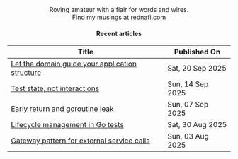 <div align="center">
Roving amateur with a flair for words and wires. <br>
Find my musings at <a href="https://rednafi.com/" rel="me">rednafi.com</a>
</div><div align="center">

#### Recent articles

| Title | Published On |
| ----- | ------------ |
| [Let the domain guide your application structure](http://rednafi.com/go/app_structure/) | Sat, 20 Sep 2025 |
| [Test state, not interactions](http://rednafi.com/go/test_state_not_interactions/) | Sun, 14 Sep 2025 |
| [Early return and goroutine leak](http://rednafi.com/go/early_return_and_goroutine_leak/) | Sun, 07 Sep 2025 |
| [Lifecycle management in Go tests](http://rednafi.com/go/lifecycle_management_in_tests/) | Sat, 30 Aug 2025 |
| [Gateway pattern for external service calls](http://rednafi.com/go/gateway_pattern/) | Sun, 03 Aug 2025 |
</div>